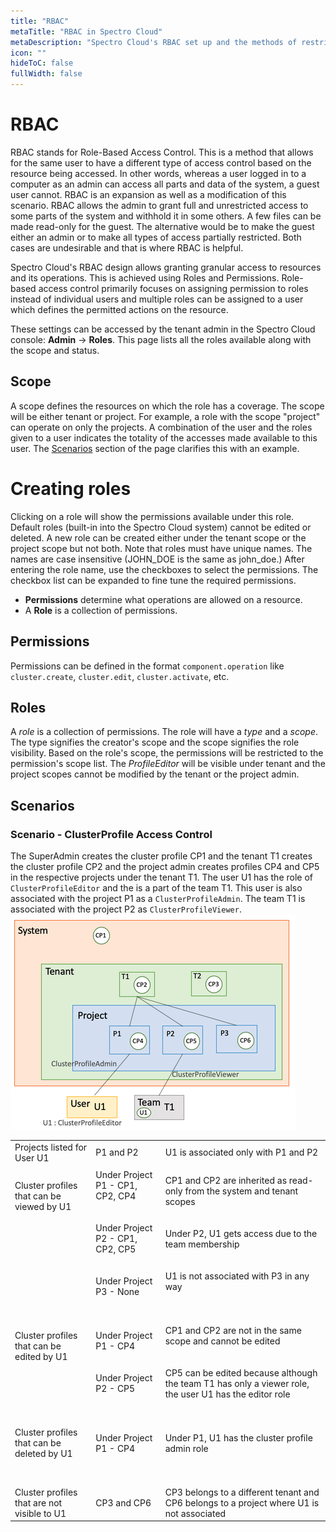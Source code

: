 ```yaml
---
title: "RBAC"
metaTitle: "RBAC in Spectro Cloud"
metaDescription: "Spectro Cloud's RBAC set up and the methods of restricting or allowing access"
icon: ""
hideToC: false
fullWidth: false
---
```


# RBAC

RBAC stands for Role-Based Access Control. This is a method that allows for the same user to have a different type of access control based on the resource being accessed. In other words, whereas a user logged in to a computer as an admin can access all parts and data of the system, a guest user cannot. RBAC is an expansion as well as a modification of this scenario. RBAC allows the admin to grant full and unrestricted access to some parts of the system and withhold it in some others. A few files can be made read-only for the guest. The alternative would be to make the guest either an admin or to make all types of access partially restricted. Both cases are undesirable and that is where RBAC is helpful.

Spectro Cloud's RBAC design allows granting granular access to resources and its operations. This is achieved using Roles and Permissions. Role-based access control primarily focuses on assigning permission to roles instead of individual users and multiple roles can be assigned to a user which defines the permitted actions on the resource.

These settings can be accessed by the tenant admin in the Spectro Cloud console: **Admin** -> **Roles**. This page lists all the roles available along with the scope and status.

## Scope

A scope defines the resources on which the role has a coverage. The scope will be either tenant or project. For example, a role with the scope "project" can operate on only the projects. A combination of the user and the roles given to a user indicates the totality of the accesses made available to this user. The [Scenarios](/user-management/rbac#scenarios) section of the page clarifies this with an example.

# Creating roles

Clicking on a role will show the permissions available under this role. Default roles (built-in into the Spectro Cloud system) cannot be edited or deleted. A new role can be created either under the tenant scope or the project scope but not both. Note that roles must have unique names. The names are case insensitive (JOHN_DOE is the same as john_doe.) After entering the role name, use the checkboxes to select the permissions. The checkbox list can be expanded to fine tune the required permissions.

* **Permissions** determine what operations are allowed on a resource.
* A **Role** is a collection of permissions.

## Permissions

Permissions can be defined in the format `component.operation` like `cluster.create`, `cluster.edit`, `cluster.activate`, etc.

## Roles

A *role* is a collection of permissions. The role will have a *type* and a *scope*. The type signifies the creator's scope and the scope signifies the role visibility. Based on the role's scope, the permissions will be restricted to the permission's scope list. The *ProfileEditor* will be visible under tenant and the project scopes cannot be modified by the tenant or the project admin.

## Scenarios

### Scenario - ClusterProfile Access Control

The SuperAdmin creates the cluster profile CP1 and the tenant T1 creates the cluster profile CP2 and the project admin creates profiles CP4 and CP5 in the respective projects under the tenant T1. The user U1 has the role of `ClusterProfileEditor` and the is a part of the team T1. This user is also associated with the project P1 as a `ClusterProfileAdmin`. The team T1 is associated with the project P2 as `ClusterProfileViewer`.
![scenario](scenario.png)

|   |   |   |
|---|---|---|
| Projects listed for User U1 | P1 and P2| U1 is associated only with P1 and P2 |
|   |   |   |
| Cluster profiles that can be viewed by U1 <br /><br /><br /><br /><br /><br /><br /><br /><br /><br />| Under Project P1 - CP1, CP2, CP4<br /><br /><br />Under Project P2 - CP1, CP2, CP5<br /><br /><br />Under Project P3 - None <br /><br /><br />| CP1 and CP2 are inherited as read-only from the system and tenant scopes<br /><br /><br />Under P2, U1 gets access due to the team membership<br /><br /><br />U1 is not associated with P3 in any way<br /><br /><br />|
|   |   |   |
| Cluster profiles that can be edited by U1<br /><br /><br /><br /><br /><br />| Under Project P1 - CP4<br /><br /><br />Under Project P2 - CP5<br /><br /><br />| CP1 and CP2 are not in the same scope and cannot be edited<br /><br /><br />CP5 can be edited because although the team T1 has only a viewer role, the user U1 has the editor role<br /><br /><br />|
|   |   |   |
| Cluster profiles that can be deleted by U1<br /><br /><br /> | Under Project P1 - CP4<br /><br /><br /> | Under P1, U1 has the cluster profile admin role <br /><br /><br />|
|   |   |   |
| Cluster profiles that are not visible to U1 | CP3 and CP6 | CP3 belongs to a different tenant and CP6 belongs to a project where U1 is not associated |
